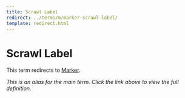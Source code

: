```yaml
---
title: Scrawl Label
redirect: ../terms/m/marker-scrawl-label/
template: redirect.html
---
```


# Scrawl Label

This term redirects to [Marker](../terms/m/marker-scrawl-label/).

*This is an alias for the main term. Click the link above to view the full definition.*
